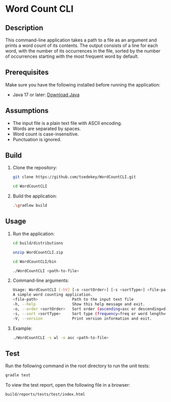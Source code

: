 # Word Count CLI

## Description
This command-line application takes a path to a file as an argument and prints a word count of its contents. The output consists of a line for each word, with the number of its occurrences in the file, sorted by the number of occurrences starting with the most frequent word by default.

## Prerequisites
Make sure you have the following installed before running the application:
- Java 17 or later: [Download Java](https://www.oracle.com/java/technologies/javase-downloads.html)

## Assumptions
- The input file is a plain text file with ASCII encoding.
- Words are separated by spaces.
- Word count is case-insensitive.
- Punctuation is ignored.

## Build
1. Clone the repository:
   ```bash
   git clone https://github.com/tsedekey/WordCountCLI.git
   
   cd WordCountCLI
   ```
2. Build the application:
   ```bash
   .\gradlew build
   ```
## Usage
1. Run the application:
   ```bash
   cd build/distributions
   
   unzip WordCountCLI.zip
   
   cd WordCountCLI/bin
   
   ./WordCountCLI <path-to-file>
   ```

2. Command-line arguments:
   ```bash
   Usage: WordCountCLI [-hV] [-o <sortOrder>] [-s <sortType>] <file-path>
   A simple word counting application.
   <file-path>               Path to the input text file
   -h, --help                Show this help message and exit.
   -o, --order <sortOrder>   Sort order (ascending=asc or descending=desc) default=desc
   -s, --sort <sortType>     Sort type (frequency=freq or word length=wl) default=freq
   -V, --version             Print version information and exit.
   ```

3. Example: 
     ```bash
     ./WordCountCLI -s wl -o asc <path-to-file>
     ```
## Test
   Run the following command in the root directory to run the unit tests:
   ```bash
   gradle test
   ```
To view the test report, open the following file in a browser:
   ```bash
   build/reports/tests/test/index.html
   ```